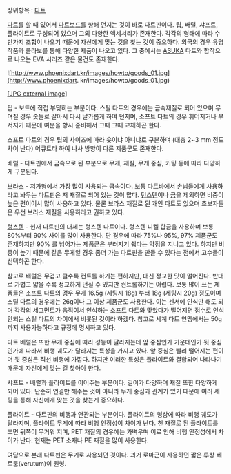 상위항목 : [다트](%EB%8B%A4%ED%8A%B8.md)

[다트](%EB%8B%A4%ED%8A%B8.md)를 할 때 있어서
[다트보드](%EB%8B%A4%ED%8A%B8%EB%B3%B4%EB%93%9C.md)를 향해 던지는 것이 바로 다트핀이다. 팁, 배럴,
샤프트, 플라이트로 구성되어 있으며 그외 다양한 액세서리가 존재한다. 각각의 형태에 따라 수만가지 조합이 나오기 때문에 자신에게 맞는 것을
찾는 것이 중요하다. 외국의 경우 유명 작품과 콜라보를 통해 다양한 제품이 나오고 있다. 그 중에서는 [ASUKA](ASUKA.md)
다트와 합작으로 나오는 EVA 시리즈 같은 물건도 존재한다.

![http://www.phoenixdart.kr/images/howto/goods_01.jpg](http://www.phoenixdart.
kr/images/howto/goods_01.jpg)

[[JPG external image]](http://www.phoenixdart.kr/images/howto/goods_01.jpg)

팁 - 보드에 직접 부딪히는 부분이다. 스틸 다트의 경우에는 금속재질로 되어 있으며 무뎌질 경우 숫돌로 갈아서 다시 날카롭게 하여 던지며,
소프트 다트의 경우 휘어지거나 부서지기 때문에 여분을 항시 준비해서 그때 그때 교체하곤 한다.

소프트 다트의 경우 팁의 사이즈에 따라 숏이냐 아니냐로 구분하며 (대충 2~3 mm 정도 차이 난다) 어큐트라 하여 나사 방향이 다른
제품군도 존재한다.

배럴 - 다트핀에서 금속으로 된 부분으로 무게, 재질, 무게 중심, 커팅 등에 따라 다양하게 구분된다.

[브라스](%EB%B8%8C%EB%9D%BC%EC%8A%A4.md) \- 저가형에서 가장 많이 사용되는 금속이다. 보통 다트바에서
손님들에게 사용하라고 놔두는 다트핀은 저 재질로 되어 있는 것이 많다.
[텅스텐](%ED%85%85%EC%8A%A4%ED%85%90.md)이나 [금](%EA%B8%88.md)을 제외하면 비중이 높은
편이어서 많이 사용하고 있다. 물론 브라스 재질로 된 개인 다트도 있으며 초보자들은 우선 브라스 재질을 사용하라고 권하고 있다.

[텅스텐](%ED%85%85%EC%8A%A4%ED%85%90.md) \- 현재 다트핀의 대세는 텅스텐 다트이다. 텅스텐 니켈 합금을
사용하며 보통 80%부터 90% 사이를 많이 사용한다. 단 경우에 따라 75%나 95%, 97% 제품군도 존재하지만 90% 를 넘어가는
제품군은 부러지기 쉽다는 약점을 지니고 있다. 하지만 비중이 높기 때문에 같은 무게일 경우 좀더 가는 다트핀을 만들 수 있다는 점에서
고수들이 선택하곤 한다.

참고로 배럴은 무겁고 클수록 컨트롤 하기는 편하지만, 대신 정교한 맛이 떨어진다. 반대로 가볍고 얇을 수록 정교하게 던질 수 있지만
컨트롤하기는 어렵다. 보통 많이 쓰는 제품들은 소프트 다트의 경우 무게 16.5g (세팅시 18g) 부터 18g (세팅시 20g) 정도이며
스틸 다트의 경우에는 26g이나 그 이상 제품군도 사용한다. 이는 센서에 인식만 해도 되며 각각의 세그먼트가 움직여서 인식하는 소프트 다트와
맞았다가 떨어지면 점수로 인식 안되는 스틸 다트의 차이에서 비롯된 것이라 하겠다. 참고로 세계 다트 연맹에서는 50g까지 사용가능하다고
규정에 명시하고 있다.

다트 배럴은 또한 무게 중심에 따라 성능이 달라지는데 앞 중심인가 가운데인가 뒷 중심인가에 따라서 비행 궤도가 달라지는 특성을 가지고 있다.
앞 중심은 빨리 떨어지는 편이며 뒷 중심은 직선 비행에 가깝다. 하지만 이러한 특성은 플라이트와 결합되어 나타나기 때문에 자신에게 맞는 걸
찾아야 한다.

샤프트 - 배럴과 플라이트를 이어주는 부분이다. 길이가 다양하며 재질 또한 다양하게 되어 있다. 단순히 연결만 해주는 것이 아니라 무게
중심과 관계가 있기 때문에 여러 세팅을 통해 자신에게 맞는 것을 찾는게 중요하다.

플라이트 - 다트핀의 비행과 연관되는 부분이다. 플라이트의 형상에 따라 비행 궤도가 달라지며, 플라이트 무게에 따라 비행 안정성이 차이가
난다. 천 재질로 된 플라이트를 쓰면 뒤쪽이 무거워 지며, PET 재질의 경우에는 가벼우며 이로 인해 비행 안정성에서 차이가 난다. 현재는
PET 소재나 PE 재질을 많이 사용한다.

여담으로 본래 다트핀은 무기로 사용되던 것이다. 괴거 로마군이 사용하던 짧은 투창 베르툼(verutum)이 원형.

